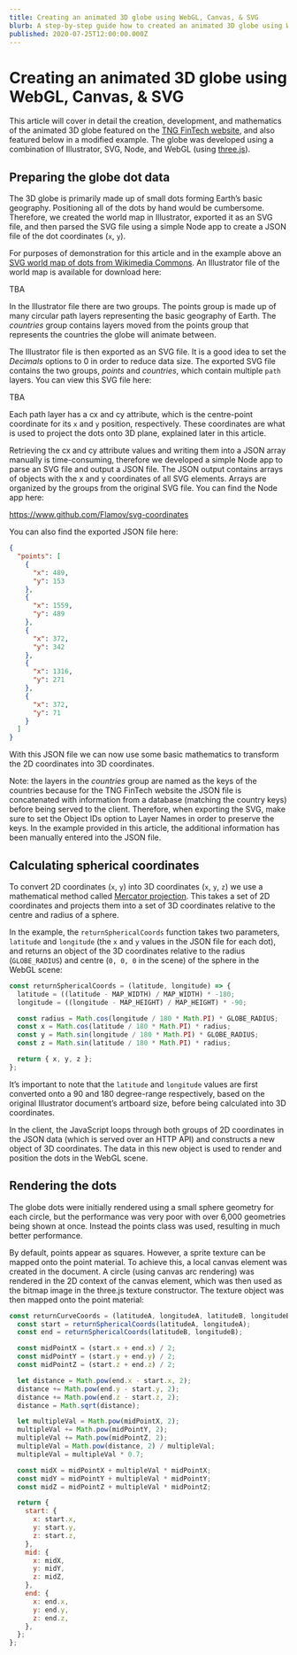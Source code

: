 ```yaml
---
title: Creating an animated 3D globe using WebGL, Canvas, & SVG
blurb: A step-by-step guide how to created an animated 3D globe using WebGL, Canvas, and SVG
published: 2020-07-25T12:00:00.000Z
---
```


# Creating an animated 3D globe using WebGL, Canvas, & SVG

This article will cover in detail the creation, development, and mathematics of the animated 3D globe featured on the [TNG FinTech website](https://www.tngfintech.com/), and also featured below in a modified example. The globe was developed using a combination of Illustrator, SVG, Node, and WebGL (using [three.js](https://threejs.org/)).

## Preparing the globe dot data

The 3D globe is primarily made up of small dots forming Earth’s basic geography. Positioning all of the dots by hand would be cumbersome. Therefore, we created the world map in Illustrator, exported it as an SVG file, and then parsed the SVG file using a simple Node app to create a JSON file of the dot coordinates (`x`, `y`).

For purposes of demonstration for this article and in the example above an [SVG world map of dots from Wikimedia Commons](https://commons.wikimedia.org/wiki/File:World_map_(blue_dots).svg). An Illustrator file of the world map is available for download here:

TBA

In the Illustrator file there are two groups. The points group is made up of many circular path layers representing the basic geography of Earth. The _countries_ group contains layers moved from the points group that represents the countries the globe will animate between.

The Illustrator file is then exported as an SVG file. It is a good idea to set the _Decimals_ options to 0 in order to reduce data size. The exported SVG file contains the two groups, _points_ and _countries_, which contain multiple `path` layers. You can view this SVG file here:

TBA

Each path layer has a cx and cy attribute, which is the centre-point coordinate for its `x` and `y` position, respectively. These coordinates are what is used to project the dots onto 3D plane, explained later in this article.

Retrieving the cx and cy attribute values and writing them into a JSON array manually is time-consuming, therefore we developed a simple Node app to parse an SVG file and output a JSON file. The JSON output contains arrays of objects with the x and y coordinates of all SVG elements. Arrays are organized by the groups from the original SVG file. You can find the Node app here:

https://www.github.com/Flamov/svg-coordinates

You can also find the exported JSON file here:

```json
{
  "points": [
    {
      "x": 489,
      "y": 153
    },
    {
      "x": 1559,
      "y": 489
    },
    {
      "x": 372,
      "y": 342
    },
    {
      "x": 1316,
      "y": 271
    },
    {
      "x": 372,
      "y": 71
    }
  ]
}
```

With this JSON file we can now use some basic mathematics to transform the 2D coordinates into 3D coordinates.

Note: the layers in the _countries_ group are named as the keys of the countries because for the TNG FinTech website the JSON file is concatenated with information from a database (matching the country keys) before being served to the client. Therefore, when exporting the SVG, make sure to set the Object IDs option to Layer Names in order to preserve the keys. In the example provided in this article, the additional information has been manually entered into the JSON file.

## Calculating spherical coordinates

To convert 2D coordinates (`x`, `y`) into 3D coordinates (`x`, `y`, `z`) we use a mathematical method called [Mercator projection](https://en.wikipedia.org/wiki/Mercator_projection#Mathematics_of_the_Mercator_projection). This takes a set of 2D coordinates and projects them into a set of 3D coordinates relative to the centre and radius of a sphere.

In the example, the `returnSphericalCoords` function takes two parameters, `latitude` and `longitude` (the `x` and `y` values in the JSON file for each dot), and returns an object of the 3D coordinates relative to the radius (`GLOBE_RADIUS`) and centre (`0, 0, 0` in the scene) of the sphere in the WebGL scene:

```js
const returnSphericalCoords = (latitude, longitude) => {
  latitude = ((latitude - MAP_WIDTH) / MAP_WIDTH) * -180;
  longitude = ((longitude - MAP_HEIGHT) / MAP_HEIGHT) * -90;

  const radius = Math.cos(longitude / 180 * Math.PI) * GLOBE_RADIUS;
  const x = Math.cos(latitude / 180 * Math.PI) * radius;
  const y = Math.sin(longitude / 180 * Math.PI) * GLOBE_RADIUS;
  const z = Math.sin(latitude / 180 * Math.PI) * radius;

  return { x, y, z };
};
```

It’s important to note that the `latitude` and `longitude` values are first converted onto a 90 and 180 degree-range respectively, based on the original Illustrator document’s artboard size, before being calculated into 3D coordinates.

In the client, the JavaScript loops through both groups of 2D coordinates in the JSON data (which is served over an HTTP API) and constructs a new object of 3D coordinates. The data in this new object is used to render and position the dots in the WebGL scene.

## Rendering the dots

The globe dots were initially rendered using a small sphere geometry for each circle, but the performance was very poor with over 6,000 geometries being shown at once. Instead the points class was used, resulting in much better performance.

By default, points appear as squares. However, a sprite texture can be mapped onto the point material. To achieve this, a local canvas element was created in the document. A circle (using canvas arc rendering) was rendered in the 2D context of the canvas element, which was then used as the bitmap image in the three.js texture constructor. The texture object was then mapped onto the point material:

```js
const returnCurveCoords = (latitudeA, longitudeA, latitudeB, longitudeB) => {
  const start = returnSphericalCoords(latitudeA, longitudeA);
  const end = returnSphericalCoords(latitudeB, longitudeB);

  const midPointX = (start.x + end.x) / 2;
  const midPointY = (start.y + end.y) / 2;
  const midPointZ = (start.z + end.z) / 2;

  let distance = Math.pow(end.x - start.x, 2);
  distance += Math.pow(end.y - start.y, 2);
  distance += Math.pow(end.z - start.z, 2);
  distance = Math.sqrt(distance);

  let multipleVal = Math.pow(midPointX, 2);
  multipleVal += Math.pow(midPointY, 2);
  multipleVal += Math.pow(midPointZ, 2);
  multipleVal = Math.pow(distance, 2) / multipleVal;
  multipleVal = multipleVal * 0.7;

  const midX = midPointX + multipleVal * midPointX;
  const midY = midPointY + multipleVal * midPointY;
  const midZ = midPointZ + multipleVal * midPointZ;

  return {
    start: {
      x: start.x,
      y: start.y,
      z: start.z,
    },
    mid: {
      x: midX,
      y: midY,
      z: midZ,
    },
    end: {
      x: end.x,
      y: end.y,
      z: end.z,
    },
  };
};
```
